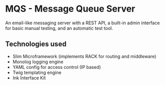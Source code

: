 # MQS - Message Queue Server

An email-like messaging server with a REST API, a built-in admin interface for basic manual testing, and an automatic test tool.


## Technologies used

* Slim Microframework (implements RACK for routing and middleware)
* Monolog logging engine
* YAML config for access control (IP based)
* Twig templating engine
* Ink Interface Kit